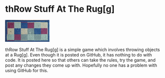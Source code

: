# thRow Stuff At The Rug[g] #

![Rug[g] Image](rugg-144w.jpg "Rug[g] Image")

thRow Stuff At The Rug[g] is a simple game which involves throwing objects at a Rug[g]. Even though it is posted on GitHub, it has nothing to do with code. It is posted here so that others can take the rules, try the game, and post any changes they come up with. Hopefully no one has a problem with using GitHub for this.